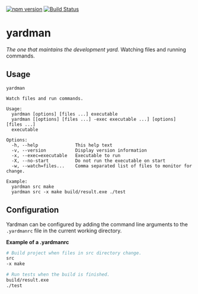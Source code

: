 [![npm version](https://badge.fury.io/js/yardman.svg)](https://badge.fury.io/js/yardman)
[![Build Status](https://travis-ci.org/agirorn/yardman.svg?branch=master)](https://travis-ci.org/agirorn/yardman)

# yardman

_The one that maintains the development yard._ Watching files and running
commands.

## Usage

```shel
yardman

Watch files and run commands.

Usage:
  yardman [options] [files ...] executable
  yardman [[options] [files ...] -exec executable ...] [options] [files ...]
  executable

Options:
  -h, --help              This help text
  -v, --version           Display version information
  -x, --exec=executable   Executable to run
  -X, --no-start          Do not run the executable on start
  -w, --watch=files...    Comma separated list of files to monitor for change.

Example:
  yardman src make
  yardman src -x make build/result.exe ./test
```


## Configuration

Yardman can be configured by adding the command line arguments to the
`.yardmanrc` file in the current working directory.

__Example of a .yardmanrc__

```bash
# Build project when files in src directory change.
src
-x make

# Run tests when the build is finished.
build/result.exe
./test
```
